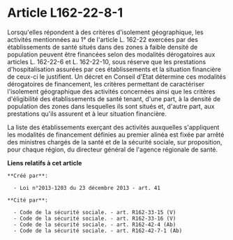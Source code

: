 # Article L162-22-8-1

Lorsqu'elles répondent à des critères d'isolement géographique, les activités mentionnées au 1° de l'article L. 162-22
exercées par des établissements de santé situés dans des zones à faible densité de population peuvent être financées selon
des modalités dérogatoires aux articles L. 162-22-6 et L. 162-22-10, sous réserve que les prestations d'hospitalisation
assurées par ces établissements et la situation financière de ceux-ci le justifient. Un décret en Conseil d'Etat détermine
ces modalités dérogatoires de financement, les critères permettant de caractériser l'isolement géographique des activités
concernées ainsi que les critères d'éligibilité des établissements de santé tenant, d'une part, à la densité de population
des zones dans lesquelles ils sont situés et, d'autre part, aux prestations qu'ils assurent et à leur situation financière. 

La liste des établissements exerçant des activités auxquelles s'appliquent les modalités de financement définies au premier
alinéa est fixée par arrêté des ministres chargés de la santé et de la sécurité sociale, sur proposition, pour chaque région,
du directeur général de l'agence régionale de santé.

**Liens relatifs à cet article**

	**Créé par**:

	  - Loi n°2013-1203 du 23 décembre 2013 - art. 41

	**Cité par**:

	  - Code de la sécurité sociale. - art. R162-33-15 (V)
	  - Code de la sécurité sociale. - art. R162-33-16 (V)
	  - Code de la sécurité sociale. - art. R162-42-4 (Ab)
	  - Code de la sécurité sociale. - art. R162-42-7-1 (Ab)
